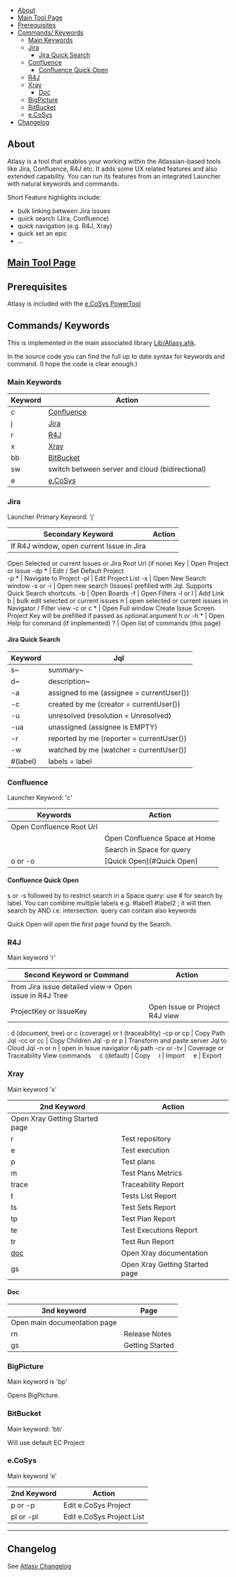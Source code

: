 - [About](#about)
- [Main Tool Page](#main-tool-page)
- [Prerequisites](#prerequisites)
- [Commands/ Keywords](#commands-keywords)
  - [Main Keywords](#main-keywords)
  - [Jira](#jira)
    - [Jira Quick Search](#jira-quick-search)
  - [Confluence](#confluence)
    - [Confluence Quick Open](#confluence-quick-open)
  - [R4J](#r4j)
  - [Xray](#xray)
    - [Doc](#doc)
  - [BigPicture](#bigpicture)
  - [BitBucket](#bitbucket)
  - [e.CoSys](#ecosys)
- [Changelog](#changelog)


## About

Atlasy is a tool that enables your working within the Atlassian-based tools like Jira, Confluence, R4J etc.
It adds some UX related features and also extended capability.
You can run its features from an integrated Launcher with natural keywords and commands.

Short Feature highlights include:
 * bulk linking between Jira issues
 * quick search (Jira, Confluence)
 * quick navigation (e.g. R4J, Xray)
 * quick set an epic
 * ...


## [Main Tool Page](https://etelligent.atlassian.net/wiki/spaces/PMT/pages/105914745/Atlasy+-+Atlassian+Launcher+and+Commander)


## Prerequisites

Atlasy is included with the [e.CoSys PowerTool](https://etelligent.atlassian.net/wiki/spaces/PMT/pages/105913155/e.CoSys+PowerTool)

## Commands/ Keywords

This is implemented in the main associated library [Lib/Atlasy.ahk](../Lib/Atlasy.ahk).

In the source code you can find the full up to date syntax for keywords and command. (I hope the code is clear enough.)

### Main Keywords

Keyword  |  Action
--|--
c  |  [Confluence](#confluence)
j   | [Jira](#jira)  
r   |  [R4J](#r4j)  
x | [Xray](#xray)
bb | [BitBucket](#bitbucket)
sw | switch between server and cloud (bidirectional)
e  |  [e.CoSys](ecosys)

<a name="jira"></a>
### Jira

Launcher Primary Keyword: 'j'

Secondary Keyword  |  Action
--|--
| If R4J window, open current Issue in Jira<br>
Open Selected or current Issues or Jira Root Url (if none)
Key | Open Project or Issue
-dp <projectKey>* |  Edit / Set Default Project  
-p <projectKey>* |  Navigate to Project
-pl  |  Edit Project List
-s | Open New Search window
-s or -i <Jql> | Open new search (Issues) prefilled with Jql. Supports Quick Search shortcuts.
-b <searchString> | Open Boards
-f <searchString> | Open Filters
-l or l | Add Link
b | bulk edit selected or current issues
n | open selected or current issues in Navigator / Filter view
-c or c <projectKey>* | Open Full window Create Issue Screen. Project Key will be prefilled if passed as optional argument
h or -h  <keyword>* |  Open Help for command (if implemented)
?  | Open list of commands (this page)  

<a name="jira-quick-search"></a>
#### Jira Quick Search

Keyword  |  Jql
--|--
s~ | summary~
d~ | description~
-a | assigned to me (assignee = currentUser())
-c | created by me (creator = currentUser())
-u | unresolved (resolution = Unresolved)
-ua | unassigned (assignee is EMPTY)
-r | reported by me (reporter = currentUser())
-w | watched by me (watcher = currentUser())
#(label) | labels = label

<a name="confluence"></a>
### Confluence

Launcher Keyword: 'c'

Keywords  |  Action
--|--
| Open Confluence Root Url
<space> | Open Confluence Space at Home
<space> <search> | Search in Space for query
o or -o | [Quick Open](#Quick Open)

<a name="confluence-quick-open"></a>
#### Confluence Quick Open

s or -s followed by <spacekey> to restrict search in a Space
query: use # for search by label. You can combine multiple labels e.g. #label1 #label2 ; it will then search by AND i.e. intersection.
query can contain also keywords

Quick Open will open the first page found by the Search.

<a name="r4j"></a>
### R4J

Main keyword 'r'

Second Keyword or Command  |  Action
--|--
|  from Jira issue detailed view-> Open issue in R4J Tree
 ProjectKey or IssueKey <view>| Open Issue or Project R4J view
 <view>: d (document, tree) or c (coverage) or t (traceability)
-cp or cp | Copy Path Jql
-cc or cc | Copy Children Jql
-p or p | Transform and paste server Jql to Cloud Jql
-n or n | open in Issue navigator r4j path
-cv or -tv | Coverage or Traceability View commands
&nbsp;&nbsp;&nbsp;  c (default) | Copy
&nbsp;&nbsp;&nbsp;  i | Import
&nbsp;&nbsp;&nbsp;  e | Export


### Xray

Main keyword 'x'

2nd Keyword  |  Action
--|--
 | Open Xray Getting Started page
r   |  Test repository
e  |   Test execution
p   |  Test plans
m   | Test Plans Metrics
trace | Traceability Report
t | Tests List Report
ts | Test Sets Report
tp | Test Plan Report
te | Test Executions Report
tr | Test Run Report
[doc](#doc) | Open Xray documentation
gs  | Open Xray Getting Started page

#### Doc

3nd keyword | Page  
--|--
| Open main documentation page
rn | Release Notes
gs | Getting Started


<a name="bigpicture"></a>
### BigPicture

Main keyword is 'bp'

Opens BigPicture.

<a name="bitbucket"></a>
### BitBucket

Main keyword: 'bb'

Will use default EC Project

<a name="ecosys"></a>
### e.CoSys

Main keyword 'e'

2nd Keyword  |  Action
--|--
p or -p | Edit e.CoSys Project
pl or -pl | Edit e.CoSys Project List


<hr>

<a name="changelog"></a>
## Changelog

See [Atlasy Changelog](Atlasy-Changelog.md)
